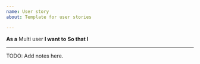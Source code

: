 ```yaml
---
name: User story
about: Template for user stories

---
```


**As a** Multi user
**I want to**
**So that I**

---

TODO: Add notes here.
